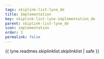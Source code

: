 ```yaml
---
tags: skiplink-list-lyne_de
title: Implementation
key: skiplink-list-lyne-implementation_de
parent: skiplink-list-lyne_de
icon: implementation
order: 3
permalink: false  
---
```

{{ lyne.readmes.skiplinklist.skiplinklist | safe }}


